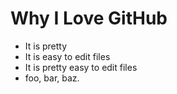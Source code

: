 # Why I Love GitHub

* It is pretty
* It is easy to edit files
* It is pretty easy to edit files
* foo, bar, baz.
